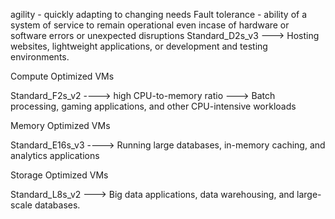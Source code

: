 agility - quickly adapting to changing needs
Fault tolerance - ability of a system of service to remain operational even incase of hardware or software errors or unexpected disruptions
Standard_D2s_v3 ---> Hosting websites, lightweight applications, or development and testing environments.

Compute Optimized VMs

Standard_F2s_v2 ----> high CPU-to-memory ratio ---> Batch processing, gaming applications, and other CPU-intensive workloads

Memory Optimized VMs

Standard_E16s_v3 ----> Running large databases, in-memory caching, and analytics applications

Storage Optimized VMs

Standard_L8s_v2 ---> Big data applications, data warehousing, and large-scale databases.
